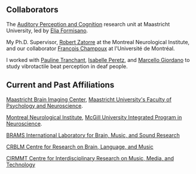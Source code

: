 ## Collaborators

The [Auditory Perception and Cognition](https://mbic-auditorylab.nl/) research unit at Maastricht University, led by [Elia Formisano](https://www.maastrichtuniversity.nl/e.formisano).

My Ph.D. Supervisor, [Robert Zatorre](http://www.zlab.mcgill.ca/home.php) at the Montreal Neurological Institute, and our collaborator [François Champoux](http://eoa.umontreal.ca/departement/professeurs-chercheurs/francois-champoux/) at l'Université de Montréal.  

I worked with [Pauline Tranchant](http://www.brams.umontreal.ca/plab/people/tranchant_p), [Isabelle Peretz](http://www.brams.umontreal.ca/plab), and [Marcello Giordano](http://www.idmil.org/people/marcello_giordano) to study vibrotactile beat perception in deaf people.

## Current and Past Affiliations

[Maastricht Brain Imaging Center](https://www.maastrichtuniversity.nl/research/institutes/maastricht-brain-imaging-center), [Maastricht University's Faculty of Psychology and Neuroscience](https://www.maastrichtuniversity.nl/about-um/faculties/faculty-psychology-and-neuroscience).

[Montreal Neurological Institute](http://www.mcgill.ca/neuro/neuro-brain-research-patient-care-and-training), [McGill University Integrated Program in Neuroscience](https://www.mcgill.ca/ipn/ipn-graduate-neuroscience).

[BRAMS International Laboratory for Brain, Music, and Sound Research](http://www.brams.org/en/)

[CRBLM Centre for Research on Brain, Language, and Music](http://www.crblm.ca/)

[CIRMMT Centre for Interdisciplinary Research on Music, Media, and Technology](http://www.cirmmt.org/)

